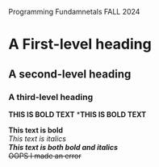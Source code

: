 Programming Fundamnetals FALL 2024
# A First-level heading
## A second-level heading
### A third-level heading
**THIS IS BOLD TEXT**
***THIS IS BOLD TEXT**

**This text is bold**\
*This text is italics*\
***This text is both bold and italics***\
~~OOPS I made an error~~
